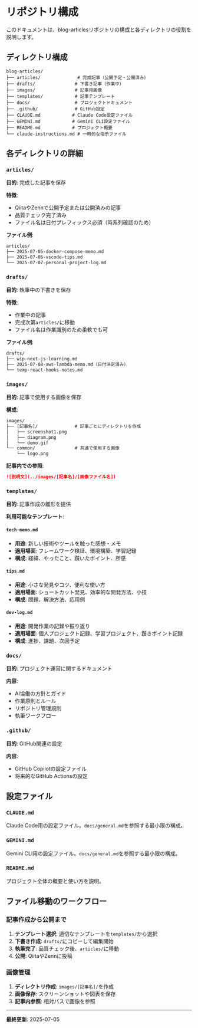 # リポジトリ構成

このドキュメントは、blog-articlesリポジトリの構成と各ディレクトリの役割を説明します。

## ディレクトリ構成

```
blog-articles/
├── articles/              # 完成記事（公開予定・公開済み）
├── drafts/               # 下書き記事（作業中）
├── images/               # 記事用画像
├── templates/            # 記事テンプレート
├── docs/                 # プロジェクトドキュメント
├── .github/              # GitHub設定
├── CLAUDE.md            # Claude Code設定ファイル
├── GEMINI.md            # Gemini CLI設定ファイル
├── README.md            # プロジェクト概要
└── claude-instructions.md # 一時的な指示ファイル
```

## 各ディレクトリの詳細

### `articles/`

**目的**: 完成した記事を保存

**特徴**:

- QiitaやZennで公開予定または公開済みの記事
- 品質チェック完了済み
- ファイル名は日付プレフィックス必須（時系列確認のため）

**ファイル例**:

```txt
articles/
├── 2025-07-05-docker-compose-memo.md
├── 2025-07-06-vscode-tips.md
└── 2025-07-07-personal-project-log.md
```

### `drafts/`

**目的**: 執筆中の下書きを保存

**特徴**:

- 作業中の記事
- 完成次第`articles/`に移動
- ファイル名は作業識別のため柔軟でも可

**ファイル例**:

```txt
drafts/
├── wip-next-js-learning.md
├── 2025-07-08-aws-lambda-memo.md（日付決定済み）
└── temp-react-hooks-notes.md
```

### `images/`

**目的**: 記事で使用する画像を保存

**構成**:

```txt
images/
├── [記事名]/              # 記事ごとにディレクトリを作成
│   ├── screenshot1.png
│   ├── diagram.png
│   └── demo.gif
└── common/               # 共通で使用する画像
    └── logo.png
```

**記事内での参照**:

```markdown
![説明文](../images/[記事名]/[画像ファイル名])
```

### `templates/`

**目的**: 記事作成の雛形を提供

**利用可能なテンプレート**:

#### `tech-memo.md`

- **用途**: 新しい技術やツールを触った感想・メモ
- **適用場面**: フレームワーク検証、環境構築、学習記録
- **構成**: 経緯、やったこと、躓いたポイント、所感

#### `tips.md`

- **用途**: 小さな発見やコツ、便利な使い方
- **適用場面**: ショートカット発見、効率的な開発方法、小技
- **構成**: 問題、解決方法、応用例

#### `dev-log.md`

- **用途**: 開発作業の記録や振り返り
- **適用場面**: 個人プロジェクト記録、学習プロジェクト、躓きポイント記録
- **構成**: 進捗、課題、次回予定

### `docs/`

**目的**: プロジェクト運営に関するドキュメント

**内容**:

- AI協働の方針とガイド
- 作業原則とルール
- リポジトリ管理規則
- 執筆ワークフロー

### `.github/`

**目的**: GitHub関連の設定

**内容**:

- GitHub Copilotの設定ファイル
- 将来的なGitHub Actionsの設定

## 設定ファイル

### `CLAUDE.md`

Claude Code用の設定ファイル。`docs/general.md`を参照する最小限の構成。

### `GEMINI.md`

Gemini CLI用の設定ファイル。`docs/general.md`を参照する最小限の構成。

### `README.md`

プロジェクト全体の概要と使い方を説明。

## ファイル移動のワークフロー

### 記事作成から公開まで

1. **テンプレート選択**: 適切なテンプレートを`templates/`から選択
2. **下書き作成**: `drafts/`にコピーして編集開始
3. **執筆完了**: 品質チェック後、`articles/`に移動
4. **公開**: QiitaやZennに投稿

### 画像管理

1. **ディレクトリ作成**: `images/[記事名]/`を作成
2. **画像保存**: スクリーンショットや図表を保存
3. **記事内参照**: 相対パスで画像を参照

---

**最終更新**: 2025-07-05
